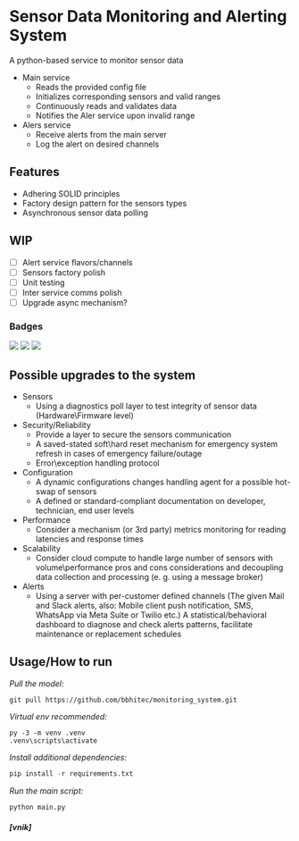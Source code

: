 # Sensor Data Monitoring and Alerting System

A python-based service to monitor sensor data
- Main service
    - Reads the provided config file
    - Initializes corresponding sensors and valid ranges
    - Continuously reads and validates data
    - Notifies the Aler service upon invalid range
- Alers service
    - Receive alerts from the main server
    - Log the alert on desired channels

## Features
- Adhering SOLID principles
- Factory design pattern for the sensors types
- Asynchronous sensor data polling

## WIP
- [ ] Alert service flavors/channels
- [ ] Sensors factory polish
- [ ] Unit testing
- [ ] Inter service comms polish
- [ ] Upgrade async mechanism?

### Badges
![](https://shields.io/badge/-python-ffe600?logo=python)
![](https://shields.io/badge/-async-4377cb?logo=async)
![](https://shields.io/badge/-SOLID-4377cb)



## Possible upgrades to the system

- Sensors
    - Using a diagnostics poll layer to test integrity of sensor data (Hardware\Firmware level)
- Security/Reliability
    - Provide a layer to secure the sensors communication
    - A saved-stated soft\hard reset mechanism for emergency system refresh in cases of emergency failure/outage
    - Error\exception handling protocol
- Configuration
    - A dynamic configurations changes handling agent for a possible hot-swap of sensors
    - A defined or standard-compliant documentation on developer, technician, end user levels
- Performance
    - Consider a mechanism (or 3rd party) metrics monitoring for reading latencies and response times
- Scalability
    - Consider cloud compute to handle large number of sensors with volume\performance pros and cons considerations and decoupling data collection and processing (e. g. using a message broker)
- Alerts
    - Using a server with per-customer defined channels (The given Mail and Slack alerts, also: Mobile client push notification, SMS, WhatsApp via Meta Suite or Twilio etc.)
A statistical/behavioral dashboard to diagnose and check alerts patterns, facilitate maintenance or replacement schedules



## Usage/How to run

_Pull the model:_</br>
```
git pull https://github.com/bbhitec/monitoring_system.git
```

_Virtual env recommended:_</br>
```
py -3 -m venv .venv
.venv\scripts\activate
```

_Install additional dependencies:_</br>
```python
pip install -r requirements.txt
```

_Run the main script:_</br>
```python
python main.py
```

##### [vnik]
